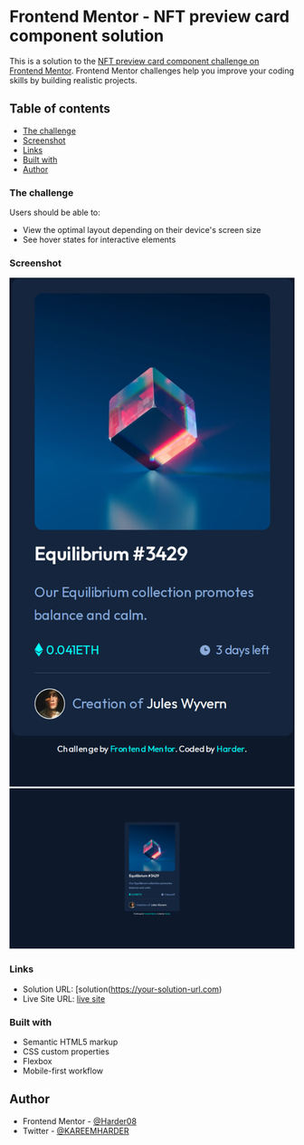 # Frontend Mentor - NFT preview card component solution

This is a solution to the [NFT preview card component challenge on Frontend Mentor](https://www.frontendmentor.io/challenges/nft-preview-card-component-SbdUL_w0U). Frontend Mentor challenges help you improve your coding skills by building realistic projects. 

## Table of contents

  - [The challenge](#the-challenge)
  - [Screenshot](#screenshot)
  - [Links](#links)
  - [Built with](#built-with)
  - [Author](#author)


### The challenge

Users should be able to:

- View the optimal layout depending on their device's screen size
- See hover states for interactive elements

### Screenshot

![screenshot from mobile](/media/127.0.0.1_5500_index.html(iPhone%20SE).png)
![screnshot from desktop](/media/127.0.0.1_5500_index.html.png)

### Links

- Solution URL: [solution(https://your-solution-url.com)
- Live Site URL: [live site](https://nft-preview-card-component-seven-woad.vercel.app/)


### Built with

- Semantic HTML5 markup
- CSS custom properties
- Flexbox
- Mobile-first workflow

## Author

- Frontend Mentor - [@Harder08](https://www.frontendmentor.io/profile/Harder08)
- Twitter - [@KAREEMHARDER](https://www.twitter.com/KAREEMHARDER)
